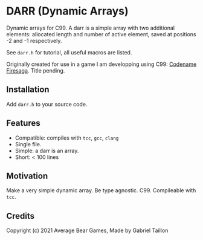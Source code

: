 # DARR (Dynamic Arrays) 

Dynamic arrays for C99. A darr is a simple array with two additional elements: allocated length and number of active element, saved at positions -2 and -1 respectively. 

See ```darr.h``` for tutorial, all useful macros are listed.

Originally created for use in a game I am developping using C99: [Codename Firesaga](https://gitlab.com/Gabinou/firesagamaker). Title pending. 

## Installation
Add ```darr.h``` to your source code.

## Features
- Compatible: compiles with ```tcc```, ```gcc```, ```clang``` 
- Single file.
- Simple: a darr is an array.
- Short: < 100 lines

## Motivation
Make a very simple dynamic array. 
Be type agnostic.
C99.
Compileable with ```tcc```.

## Credits
Copyright (c) 2021 Average Bear Games, Made by Gabriel Taillon
